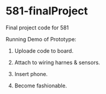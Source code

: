 # 581-finalProject
Final project code for 581


Running Demo of Prototype:

1. Uploade code to board.

2. Attach to wiring harnes & sensors.

3. Insert phone.

4. Become fashionable.

